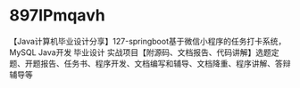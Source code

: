 # 897IPmqavh
【Java计算机毕业设计分享】127-springboot基于微信小程序的任务打卡系统，MySQL Java开发 毕业设计 实战项目【附源码、文档报告、代码讲解】选题定题、开题报告、任务书、程序开发、文档编写和辅导、文档降重、程序讲解、答辩辅导等
